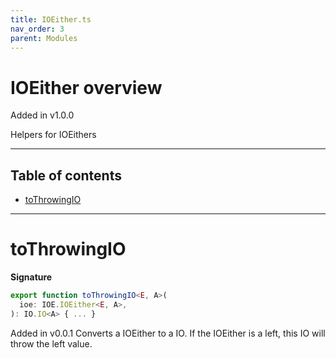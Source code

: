 ```yaml
---
title: IOEither.ts
nav_order: 3
parent: Modules
---
```


# IOEither overview

Added in v1.0.0

Helpers for IOEithers

---

<h2 class="text-delta">Table of contents</h2>

- [toThrowingIO](#tothrowingio)

---

# toThrowingIO

**Signature**

```ts
export function toThrowingIO<E, A>(
  ioe: IOE.IOEither<E, A>,
): IO.IO<A> { ... }
```

Added in v0.0.1
Converts a IOEither to a IO. If the IOEither is a left, this IO will throw the left value.
